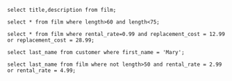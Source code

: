 ```select title,description from film;```

```select * from film where length>60 and length<75;```

```select * from film where rental_rate=0.99 and replacement_cost = 12.99 or replacement_cost = 28.99;```

```select last_name from customer where first_name = 'Mary';```

```select last_name from film where not length>50 and rental_rate = 2.99 or rental_rate = 4.99;```
